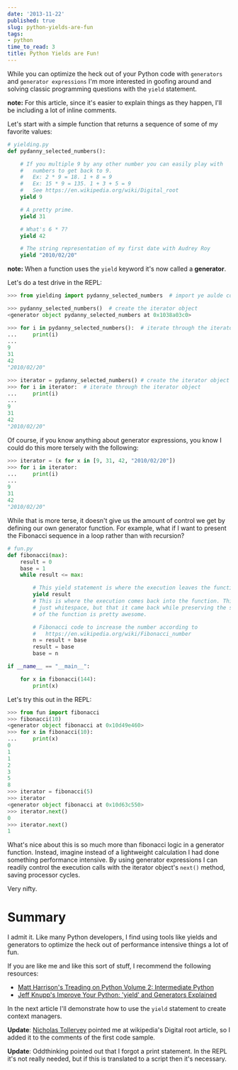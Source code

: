 ```yaml
---
date: '2013-11-22'
published: true
slug: python-yields-are-fun
tags:
- python
time_to_read: 3
title: Python Yields are Fun!
---
```


While you can optimize the heck out of your Python code with
`generators` and `generator expressions` I'm more interested in goofing
around and solving classic programming questions with the `yield`
statement.

**note:** For this article, since it's easier to explain things as they
happen, I'll be including a lot of inline comments.

Let's start with a simple function that returns a sequence of some of
my favorite values:

``` python
# yielding.py
def pydanny_selected_numbers():

    # If you multiple 9 by any other number you can easily play with
    #   numbers to get back to 9.
    #   Ex: 2 * 9 = 18. 1 + 8 = 9
    #   Ex: 15 * 9 = 135. 1 + 3 + 5 = 9
    #   See https://en.wikipedia.org/wiki/Digital_root
    yield 9

    # A pretty prime.
    yield 31

    # What's 6 * 7?
    yield 42

    # The string representation of my first date with Audrey Roy
    yield "2010/02/20"
```

**note:** When a function uses the `yield` keyword it's now called a
**generator**.

Let's do a test drive in the REPL:

``` python
>>> from yielding import pydanny_selected_numbers  # import ye aulde code

>>> pydanny_selected_numbers()  # create the iterator object
<generator object pydanny_selected_numbers at 0x1038a03c0>

>>> for i in pydanny_selected_numbers():  # iterate through the iterator
...     print(i)
...
9
31
42
"2010/02/20"

>>> iterator = pydanny_selected_numbers() # create the iterator object
>>> for i in iterator:  # iterate through the iterator object
...     print(i)
...
9
31
42
"2010/02/20"
```

Of course, if you know anything about generator expressions, you know I
could do this more tersely with the following:

``` python
>>> iterator = (x for x in [9, 31, 42, "2010/02/20"]) 
>>> for i in iterator:
...     print(i)
...
9
31
42
"2010/02/20"
```

While that is more terse, it doesn't give us the amount of control we
get by defining our own generator function. For example, what if I want
to present the Fibonacci sequence in a loop rather than with recursion?

``` python
# fun.py
def fibonacci(max):
    result = 0
    base = 1
    while result <= max:

        # This yield statement is where the execution leaves the function.
        yield result
        # This is where the execution comes back into the function. This is
        # just whitespace, but that it came back while preserving the state
        # of the function is pretty awesome.

        # Fibonacci code to increase the number according to
        #   https://en.wikipedia.org/wiki/Fibonacci_number
        n = result + base
        result = base
        base = n

if __name__ == "__main__":

    for x in fibonacci(144):
        print(x)
```

Let's try this out in the REPL:

``` python
>>> from fun import fibonacci
>>> fibonacci(10)
<generator object fibonacci at 0x10d49e460>
>>> for x in fibonacci(10):
...     print(x)
0
1
1
2
3
5
8
>>> iterator = fibonacci(5)
>>> iterator
<generator object fibonacci at 0x10d63c550>
>>> iterator.next()
0
>>> iterator.next()
1
```

What's nice about this is so much more than fibonacci logic in a
generator function. Instead, imagine instead of a lightweight
calculation I had done something performance intensive. By using
generator expressions I can readily control the execution calls with the
iterator object's `next()` method, saving processor cycles.

Very nifty.

Summary
=======

I admit it. Like many Python developers, I find using tools like yields
and generators to optimize the heck out of performance intensive things
a lot of fun.

If you are like me and like this sort of stuff, I recommend the
following resources:

-   [Matt Harrison's Treading on Python Volume 2: Intermediate
    Python](https://www.amazon.com/Treading-Python-Volume-Intermediate/dp/149055095X/ref=tmm_pap_title_0?tag=mlinar-20)
-   [Jeff Knupp's Improve Your Python: 'yield' and Generators
    Explained](https://www.jeffknupp.com/blog/2013/04/07/improve-your-python-yield-and-generators-explained/)

In the next article I'll demonstrate how to use the `yield` statement
to create context managers.

**Update**: [Nicholas Tollervey](https://twitter.com/ntoll) pointed me
at wikipedia's Digital root article, so I added it to the comments of
the first code sample.

**Update**: Oddthinking pointed out that I forgot a print statement. In
the REPL it's not really needed, but if this is translated to a script
then it's necessary.
